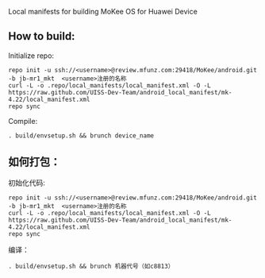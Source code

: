 Local manifests for building MoKee OS for Huawei Device

How to build:
-------------

Initialize repo:

    repo init -u ssh://<username>@review.mfunz.com:29418/MoKee/android.git -b jb-mr1_mkt  <username>注册的名称
    curl -L -o .repo/local_manifests/local_manifest.xml -O -L https://raw.github.com/UISS-Dev-Team/android_local_manifest/mk-4.22/local_manifest.xml
    repo sync

Compile:

    . build/envsetup.sh && brunch device_name


如何打包：
-------------

初始化代码:

    repo init -u ssh://<username>@review.mfunz.com:29418/MoKee/android.git -b jb-mr1_mkt  <username>注册的名称
    curl -L -o .repo/local_manifests/local_manifest.xml -O -L https://raw.github.com/UISS-Dev-Team/android_local_manifest/mk-4.22/local_manifest.xml
    repo sync

编译：

    . build/envsetup.sh && brunch 机器代号（如c8813）

